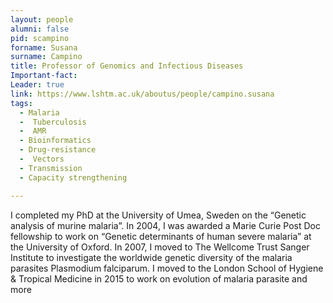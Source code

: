 ```yaml
---
layout: people
alumni: false
pid: scampino
forname: Susana
surname: Campino
title: Professor of Genomics and Infectious Diseases
Important-fact: 
Leader: true
link: https://www.lshtm.ac.uk/aboutus/people/campino.susana
tags:
  - Malaria
  -  Tuberculosis
  -  AMR
  - Bioinformatics
  - Drug-resistance
  -  Vectors
  - Transmission
  - Capacity strengthening

---
```

 

I completed my PhD at the University of Umea, Sweden on the “Genetic analysis of murine malaria”. In 2004, I was awarded a Marie Curie Post Doc fellowship to work on “Genetic determinants of human severe malaria” at the University of Oxford. In 2007, I moved to The Wellcome Trust Sanger Institute to investigate the worldwide genetic diversity of the malaria parasites Plasmodium falciparum. I moved to the London School of Hygiene & Tropical Medicine in 2015 to work on evolution of malaria parasite and more